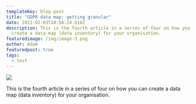 ```yaml
---
templateKey: blog-post
title: "GDPR data map: getting granular"
date: 2021-02-03T10:58:24.616Z
description: This is the fourth article in a series of four on how you can
  create a data map (data inventory) for your organisation.
featuredimage: /img/image-3.png
author: Adam
featuredpost: true
tags:
  - test
---
```

![](/img/image-3.png)

This is the fourth article in a series of four on how you can create a data map (data inventory) for your organisation.